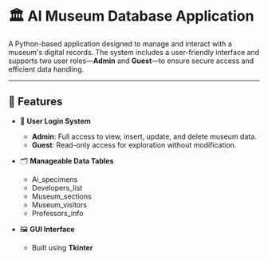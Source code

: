 # 🏛️ AI Museum Database Application

A Python-based application designed to manage and interact with a museum's digital records. The system includes a user-friendly interface and supports two user roles—**Admin** and **Guest**—to ensure secure access and efficient data handling.

---

## 📌 Features

- 🔐 **User Login System**
  - **Admin**: Full access to view, insert, update, and delete museum data.
  - **Guest**: Read-only access for exploration without modification.

- 🗂️ **Manageable Data Tables**
  - Ai_specimens
  - Developers_list
  - Museum_sections
  - Museum_visitors
  - Professors_info

- 🖼️ **GUI Interface**
  - Built using **Tkinter**
